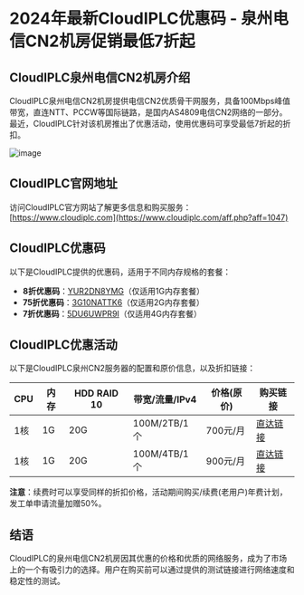 # 2024年最新CloudIPLC优惠码 - 泉州电信CN2机房促销最低7折起

## CloudIPLC泉州电信CN2机房介绍
CloudIPLC泉州电信CN2机房提供电信CN2优质骨干网服务，具备100Mbps峰值带宽，直连NTT、PCCW等国际链路，是国内AS4809电信CN2网络的一部分。最近，CloudIPLC针对该机房推出了优惠活动，使用优惠码可享受最低7折起的折扣。

![image](https://github.com/breckejkaro/CloudIPLC/assets/167598900/f209bfd5-707d-49d3-b5b9-1da104b19b53)

## CloudIPLC官网地址
访问CloudIPLC官方网站了解更多信息和购买服务：[https://www.cloudiplc.com](https://www.cloudiplc.com/aff.php?aff=1047)

## CloudIPLC优惠码
以下是CloudIPLC提供的优惠码，适用于不同内存规格的套餐：

- **8折优惠码**：[YUR2DN8YMG](https://www.cloudiplc.com/aff.php?aff=1047)（仅适用1G内存套餐）
- **75折优惠码**：[3G10NATTK6](https://www.cloudiplc.com/aff.php?aff=1047)（仅适用2G内存套餐）
- **7折优惠码**：[5DU6UWPR9I](https://www.cloudiplc.com/aff.php?aff=1047)（仅适用4G内存套餐）

## CloudIPLC优惠活动
以下是CloudIPLC泉州CN2服务器的配置和原价信息，以及折扣链接：

| CPU | 内存 | HDD RAID 10 | 带宽/流量/IPv4 | 价格(原价) | 购买链接 |
|-----|------|------------|----------------|------------|----------|
| 1核 | 1G   | 20G        | 100M/2TB/1个   | 700元/月   | [直达链接](https://www.cloudiplc.com/aff.php?aff=1047) |
| 1核 | 1G   | 20G        | 100M/4TB/1个   | 900元/月   | [直达链接](https://www.cloudiplc.com/aff.php?aff=1047) |


**注意**：续费时可以享受同样的折扣价格，活动期间购买/续费(老用户)年费计划，发工单申请流量加赠50%。


## 结语
CloudIPLC的泉州电信CN2机房因其优惠的价格和优质的网络服务，成为了市场上的一个有吸引力的选择。用户在购买前可以通过提供的测试链接进行网络速度和稳定性的测试。
